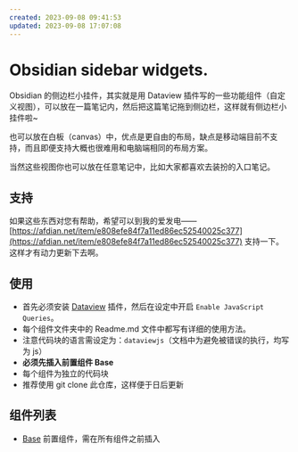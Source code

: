 ```yaml
---
created: 2023-09-08 09:41:53
updated: 2023-09-08 17:07:08
---
```


# Obsidian sidebar widgets.

Obsidian 的侧边栏小挂件，其实就是用 Dataview 插件写的一些功能组件（自定义视图），可以放在一篇笔记内，然后把这篇笔记拖到侧边栏，这样就有侧边栏小挂件啦~

也可以放在白板（canvas）中，优点是更自由的布局，缺点是移动端目前不支持，而且即便支持大概也很难用和电脑端相同的布局方案。

当然这些视图你也可以放在任意笔记中，比如大家都喜欢去装扮的入口笔记。

## 支持

如果这些东西对您有帮助，希望可以到我的爱发电——[https://afdian.net/item/e808efe84f7a11ed86ec52540025c377](https://afdian.net/item/e808efe84f7a11ed86ec52540025c377) 支持一下。这样才有动力更新下去啊。

## 使用

- 首先必须安装 [Dataview](https://github.com/blacksmithgu/obsidian-dataview) 插件，然后在设定中开启 `Enable JavaScript Queries`。
- 每个组件文件夹中的 Readme.md 文件中都写有详细的使用方法。
- 注意代码块的语言需设定为：`dataviewjs`（文档中为避免被错误的执行，均写为 js）
- **必须先插入前置组件 Base**
- 每个组件为独立的代码块
- 推荐使用 git clone 此仓库，这样便于日后更新

## 组件列表

- [Base](Base/Readme.md) 前置组件，需在所有组件之前插入